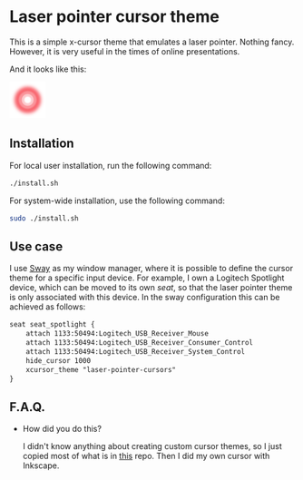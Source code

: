 # Laser pointer cursor theme

This is a simple x-cursor theme that emulates a laser pointer.
Nothing fancy.
However, it is very useful in the times of online presentations.

And it looks like this:

![image description](preview.png)

## Installation

For local user installation, run the following command:

```sh
./install.sh
```

For system-wide installation, use the following command:

```sh
sudo ./install.sh
```

## Use case

I use [Sway](https://www.swaywm.org) as my window manager, where it is possible to define the cursor theme for a specific input device.
For example, I own a Logitech Spotlight device, which can be moved to its own _seat_, so that the laser pointer theme is only associated with this device.
In the sway configuration this can be achieved as follows:

```
seat seat_spotlight {
    attach 1133:50494:Logitech_USB_Receiver_Mouse
    attach 1133:50494:Logitech_USB_Receiver_Consumer_Control
    attach 1133:50494:Logitech_USB_Receiver_System_Control
    hide_cursor 1000
    xcursor_theme "laser-pointer-cursors"
}
```

## F.A.Q.

* How did you do this?

    I didn't know anything about creating custom cursor themes, so I just copied most of what is in [this](https://github.com/vinceliuice/McMojave-cursors) repo.
    Then I did my own cursor with Inkscape.
